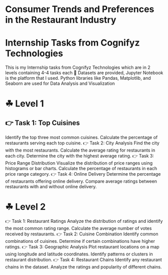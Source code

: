# Consumer Trends and Preferences in the Restaurant Industry
# Internship Tasks from Cognifyz Technologies

This is my Internship tasks from Cognifyz Technologies which are in 2 levels containing 4-4 tasks each
🐾 Datasets are provided, Jupyter Notebook is the platform that I used. Python libraries like Pandas, Matplotlib, and Seaborn are used for Data Analysis and Visualization

# ☘ Level 1
## 👉 Task 1: Top Cuisines
Identify the top three most common cuisines.
Calculate the percentage of restaurants serving each top cuisine.
👉 Task 2: City Analysis
Find the city with the most restaurants.
Calculate the average rating for restaurants in each city.
Determine the city with the highest average rating.
👉 Task 3: Price Range Distribution
Visualize the distribution of price ranges using histograms or bar charts.
Calculate the percentage of restaurants in each price range category.
👉 Task 4: Online Delivery
Determine the percentage of restaurants offering online delivery.
Compare average ratings between restaurants with and without online delivery.

# ☘ Level 2
👉 Task 1: Restaurant Ratings
Analyze the distribution of ratings and identify the most common rating range.
Calculate the average number of votes received by restaurants.
👉 Task 2: Cuisine Combination
Identify common combinations of cuisines.
Determine if certain combinations have higher ratings.
👉 Task 3: Geographic Analysis
Plot restaurant locations on a map using longitude and latitude coordinates.
Identify patterns or clusters in restaurant distribution.
👉 Task 4: Restaurant Chains
Identify any restaurant chains in the dataset.
Analyze the ratings and popularity of different chains.
